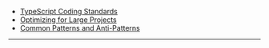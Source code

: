 - [TypeScript Coding Standards](typescript_coding_standards.md)
- [Optimizing for Large Projects](typescript_optimization.md)
- [Common Patterns and Anti-Patterns](typescript_patterns.md)
- - - 
